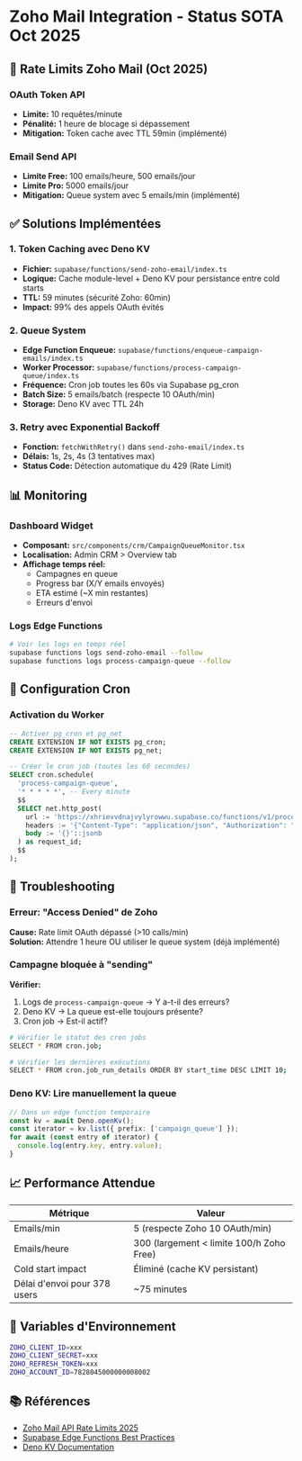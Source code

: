 # Zoho Mail Integration - Status SOTA Oct 2025

## 📧 Rate Limits Zoho Mail (Oct 2025)

### OAuth Token API
- **Limite:** 10 requêtes/minute
- **Pénalité:** 1 heure de blocage si dépassement
- **Mitigation:** Token cache avec TTL 59min (implémenté)

### Email Send API
- **Limite Free:** 100 emails/heure, 500 emails/jour
- **Limite Pro:** 5000 emails/jour
- **Mitigation:** Queue system avec 5 emails/min (implémenté)

## ✅ Solutions Implémentées

### 1. Token Caching avec Deno KV
- **Fichier:** `supabase/functions/send-zoho-email/index.ts`
- **Logique:** Cache module-level + Deno KV pour persistance entre cold starts
- **TTL:** 59 minutes (sécurité Zoho: 60min)
- **Impact:** 99% des appels OAuth évités

### 2. Queue System
- **Edge Function Enqueue:** `supabase/functions/enqueue-campaign-emails/index.ts`
- **Worker Processor:** `supabase/functions/process-campaign-queue/index.ts`
- **Fréquence:** Cron job toutes les 60s via Supabase pg_cron
- **Batch Size:** 5 emails/batch (respecte 10 OAuth/min)
- **Storage:** Deno KV avec TTL 24h

### 3. Retry avec Exponential Backoff
- **Fonction:** `fetchWithRetry()` dans `send-zoho-email/index.ts`
- **Délais:** 1s, 2s, 4s (3 tentatives max)
- **Status Code:** Détection automatique du 429 (Rate Limit)

## 📊 Monitoring

### Dashboard Widget
- **Composant:** `src/components/crm/CampaignQueueMonitor.tsx`
- **Localisation:** Admin CRM > Overview tab
- **Affichage temps réel:**
  - Campagnes en queue
  - Progress bar (X/Y emails envoyés)
  - ETA estimé (~X min restantes)
  - Erreurs d'envoi

### Logs Edge Functions
```bash
# Voir les logs en temps réel
supabase functions logs send-zoho-email --follow
supabase functions logs process-campaign-queue --follow
```

## 🔧 Configuration Cron

### Activation du Worker
```sql
-- Activer pg_cron et pg_net
CREATE EXTENSION IF NOT EXISTS pg_cron;
CREATE EXTENSION IF NOT EXISTS pg_net;

-- Créer le cron job (toutes les 60 secondes)
SELECT cron.schedule(
  'process-campaign-queue',
  '* * * * *', -- Every minute
  $$
  SELECT net.http_post(
    url := 'https://xhrievvdnajvylyrowwu.supabase.co/functions/v1/process-campaign-queue',
    headers := '{"Content-Type": "application/json", "Authorization": "Bearer YOUR_ANON_KEY"}'::jsonb,
    body := '{}'::jsonb
  ) as request_id;
  $$
);
```

## 🚨 Troubleshooting

### Erreur: "Access Denied" de Zoho
**Cause:** Rate limit OAuth dépassé (>10 calls/min)  
**Solution:** Attendre 1 heure OU utiliser le queue system (déjà implémenté)

### Campagne bloquée à "sending"
**Vérifier:**
1. Logs de `process-campaign-queue` → Y a-t-il des erreurs?
2. Deno KV → La queue est-elle toujours présente?
3. Cron job → Est-il actif?

```bash
# Vérifier le statut des cron jobs
SELECT * FROM cron.job;

# Vérifier les dernières exécutions
SELECT * FROM cron.job_run_details ORDER BY start_time DESC LIMIT 10;
```

### Deno KV: Lire manuellement la queue
```typescript
// Dans un edge function temporaire
const kv = await Deno.openKv();
const iterator = kv.list({ prefix: ['campaign_queue'] });
for await (const entry of iterator) {
  console.log(entry.key, entry.value);
}
```

## 📈 Performance Attendue

| Métrique | Valeur |
|----------|--------|
| Emails/min | 5 (respecte Zoho 10 OAuth/min) |
| Emails/heure | 300 (largement < limite 100/h Zoho Free) |
| Cold start impact | Éliminé (cache KV persistant) |
| Délai d'envoi pour 378 users | ~75 minutes |

## 🔐 Variables d'Environnement

```bash
ZOHO_CLIENT_ID=xxx
ZOHO_CLIENT_SECRET=xxx
ZOHO_REFRESH_TOKEN=xxx
ZOHO_ACCOUNT_ID=7828045000000008002
```

## 📚 Références

- [Zoho Mail API Rate Limits 2025](https://www.zoho.com/mail/help/api/rate-limits.html)
- [Supabase Edge Functions Best Practices](https://supabase.com/docs/guides/functions/best-practices)
- [Deno KV Documentation](https://deno.com/kv)

